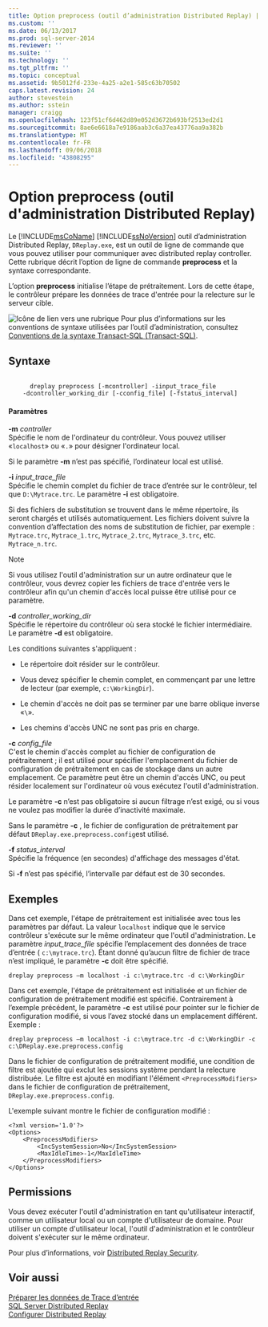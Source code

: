 ```yaml
---
title: Option preprocess (outil d’administration Distributed Replay) | Microsoft Docs
ms.custom: ''
ms.date: 06/13/2017
ms.prod: sql-server-2014
ms.reviewer: ''
ms.suite: ''
ms.technology: ''
ms.tgt_pltfrm: ''
ms.topic: conceptual
ms.assetid: 9b5012fd-233e-4a25-a2e1-585c63b70502
caps.latest.revision: 24
author: stevestein
ms.author: sstein
manager: craigg
ms.openlocfilehash: 123f51cf6d462d89e052d3672b693bf2513ed2d1
ms.sourcegitcommit: 8ae6e6618a7e9186aab3c6a37ea43776aa9a382b
ms.translationtype: MT
ms.contentlocale: fr-FR
ms.lasthandoff: 09/06/2018
ms.locfileid: "43808295"
---
```

# <a name="preprocess-option-distributed-replay-administration-tool"></a>Option preprocess (outil d'administration Distributed Replay)
  Le [!INCLUDE[msCoName](../../includes/msconame-md.md)] [!INCLUDE[ssNoVersion](../../includes/ssnoversion-md.md)] outil d’administration Distributed Replay, `DReplay.exe`, est un outil de ligne de commande que vous pouvez utiliser pour communiquer avec distributed replay controller. Cette rubrique décrit l’option de ligne de commande **preprocess** et la syntaxe correspondante.  
  
 L’option **preprocess** initialise l’étape de prétraitement. Lors de cette étape, le contrôleur prépare les données de trace d'entrée pour la relecture sur le serveur cible.  
  
 ![Icône de lien vers une rubrique](../../database-engine/media/topic-link.gif "Icône de lien vers une rubrique") Pour plus d’informations sur les conventions de syntaxe utilisées par l’outil d’administration, consultez [Conventions de la syntaxe Transact-SQL &#40;Transact-SQL&#41;](/sql/t-sql/language-elements/transact-sql-syntax-conventions-transact-sql).  
  
## <a name="syntax"></a>Syntaxe  
  
```  
  
      dreplay preprocess [-mcontroller] -iinput_trace_file  
    -dcontroller_working_dir [-cconfig_file] [-fstatus_interval]  
```  
  
#### <a name="parameters"></a>Paramètres  
 **-m** *controller*  
 Spécifie le nom de l'ordinateur du contrôleur. Vous pouvez utiliser «`localhost`» ou «`.`» pour désigner l'ordinateur local.  
  
 Si le paramètre **-m** n’est pas spécifié, l’ordinateur local est utilisé.  
  
 **-i** *input_trace_file*  
 Spécifie le chemin complet du fichier de trace d’entrée sur le contrôleur, tel que `D:\Mytrace.trc`. Le paramètre **-i** est obligatoire.  
  
 Si des fichiers de substitution se trouvent dans le même répertoire, ils seront chargés et utilisés automatiquement. Les fichiers doivent suivre la convention d’affectation des noms de substitution de fichier, par exemple : `Mytrace.trc`, `Mytrace_1.trc`, `Mytrace_2.trc`, `Mytrace_3.trc`, etc. `Mytrace_n.trc`.  
  
> [!NOTE]  
>  Si vous utilisez l'outil d'administration sur un autre ordinateur que le contrôleur, vous devrez copier les fichiers de trace d'entrée vers le contrôleur afin qu'un chemin d'accès local puisse être utilisé pour ce paramètre.  
  
 **-d** *controller_working_dir*  
 Spécifie le répertoire du contrôleur où sera stocké le fichier intermédiaire. Le paramètre **-d** est obligatoire.  
  
 Les conditions suivantes s'appliquent :  
  
-   Le répertoire doit résider sur le contrôleur.  
  
-   Vous devez spécifier le chemin complet, en commençant par une lettre de lecteur (par exemple, `c:\WorkingDir`).  
  
-   Le chemin d'accès ne doit pas se terminer par une barre oblique inverse «`\`».  
  
-   Les chemins d'accès UNC ne sont pas pris en charge.  
  
 **-c** *config_file*  
 C'est le chemin d'accès complet au fichier de configuration de prétraitement ; il est utilisé pour spécifier l'emplacement du fichier de configuration de prétraitement en cas de stockage dans un autre emplacement. Ce paramètre peut être un chemin d'accès UNC, ou peut résider localement sur l'ordinateur où vous exécutez l'outil d'administration.  
  
 Le paramètre **-c** n’est pas obligatoire si aucun filtrage n’est exigé, ou si vous ne voulez pas modifier la durée d’inactivité maximale.  
  
 Sans le paramètre **-c** , le fichier de configuration de prétraitement par défaut `DReplay.exe.preprocess.config`est utilisé.  
  
 **-f** *status_interval*  
 Spécifie la fréquence (en secondes) d'affichage des messages d'état.  
  
 Si **-f** n’est pas spécifié, l’intervalle par défaut est de 30 secondes.  
  
## <a name="examples"></a>Exemples  
 Dans cet exemple, l'étape de prétraitement est initialisée avec tous les paramètres par défaut. La valeur `localhost` indique que le service contrôleur s'exécute sur le même ordinateur que l'outil d'administration. Le paramètre *input_trace_file* spécifie l’emplacement des données de trace d’entrée ( `c:\mytrace.trc`). Étant donné qu’aucun filtre de fichier de trace n’est impliqué, le paramètre **-c** doit être spécifié.  
  
```  
dreplay preprocess –m localhost -i c:\mytrace.trc -d c:\WorkingDir  
```  
  
 Dans cet exemple, l'étape de prétraitement est initialisée et un fichier de configuration de prétraitement modifié est spécifié. Contrairement à l’exemple précédent, le paramètre **-c** est utilisé pour pointer sur le fichier de configuration modifié, si vous l’avez stocké dans un emplacement différent. Exemple :  
  
```  
dreplay preprocess –m localhost -i c:\mytrace.trc -d c:\WorkingDir -c c:\DReplay.exe.preprocess.config  
```  
  
 Dans le fichier de configuration de prétraitement modifié, une condition de filtre est ajoutée qui exclut les sessions système pendant la relecture distribuée. Le filtre est ajouté en modifiant l'élément `<PreprocessModifiers>` dans le fichier de configuration de prétraitement, `DReplay.exe.preprocess.config`.  
  
 L'exemple suivant montre le fichier de configuration modifié :  
  
```  
<?xml version='1.0'?>  
<Options>  
    <PreprocessModifiers>  
        <IncSystemSession>No</IncSystemSession>  
        <MaxIdleTime>-1</MaxIdleTime>  
    </PreprocessModifiers>  
</Options>  
```  
  
## <a name="permissions"></a>Permissions  
 Vous devez exécuter l'outil d'administration en tant qu'utilisateur interactif, comme un utilisateur local ou un compte d'utilisateur de domaine. Pour utiliser un compte d'utilisateur local, l'outil d'administration et le contrôleur doivent s'exécuter sur le même ordinateur.  
  
 Pour plus d’informations, voir [Distributed Replay Security](distributed-replay-security.md).  
  
## <a name="see-also"></a>Voir aussi  
 [Préparer les données de Trace d’entrée](prepare-the-input-trace-data.md)   
 [SQL Server Distributed Replay](sql-server-distributed-replay.md)   
 [Configurer Distributed Replay](configure-distributed-replay.md)  
  
  
